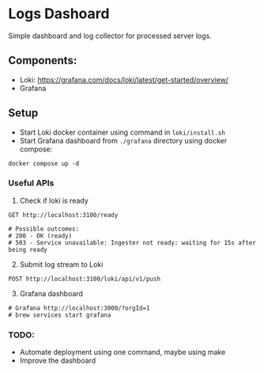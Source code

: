 # Logs Dashoard
Simple dashboard and log collector for processed server logs.

## Components:
- Loki: https://grafana.com/docs/loki/latest/get-started/overview/
- Grafana


## Setup
- Start Loki docker container using command in `loki/install.sh`
- Start Grafana dashboard from `./grafana` directory using docker compose:
```
docker compose up -d
```

### Useful APIs
1. Check if loki is ready
 
```
GET http://localhost:3100/ready

# Possible outcomes:
# 200 - OK (ready)
# 503 - Service unavailable: Ingester not ready: waiting for 15s after being ready
```
2. Submit log stream to Loki
```
POST http://localhost:3100/loki/api/v1/push
```

3. Grafana dashboard
```
# Grafana http://localhost:3000/?orgId=1
# brew services start grafana 
```


### TODO:
- Automate deployment using one command, maybe using make
- Improve the dashboard